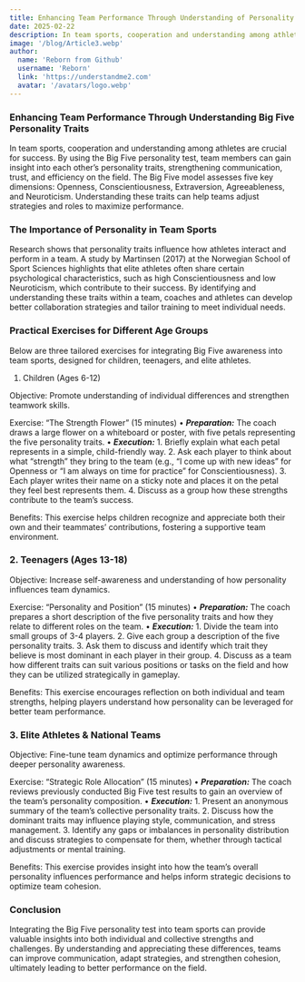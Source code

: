 ```yaml
---
title: Enhancing Team Performance Through Understanding of Personality Traits
date: 2025-02-22
description: In team sports, cooperation and understanding among athletes are crucial for success. Team members can gain insight into each other’s personality traits, strengthening communication, trust, and efficiency on the field. Understanding these traits can help teams to maximize performance.
image: '/blog/Article3.webp'
author:
  name: 'Reborn from Github'
  username: 'Reborn'
  link: 'https://understandme2.com'
  avatar: '/avatars/logo.webp'
---
```


### Enhancing Team Performance Through Understanding Big Five Personality Traits

In team sports, cooperation and understanding among athletes are crucial for success. By using the Big Five personality test, team members can gain insight into each other’s personality traits, strengthening communication, trust, and efficiency on the field. The Big Five model assesses five key dimensions: Openness, Conscientiousness, Extraversion, Agreeableness, and Neuroticism. Understanding these traits can help teams adjust strategies and roles to maximize performance.

### The Importance of Personality in Team Sports

Research shows that personality traits influence how athletes interact and perform in a team. A study by Martinsen (2017) at the Norwegian School of Sport Sciences highlights that elite athletes often share certain psychological characteristics, such as high Conscientiousness and low Neuroticism, which contribute to their success. By identifying and understanding these traits within a team, coaches and athletes can develop better collaboration strategies and tailor training to meet individual needs.

### Practical Exercises for Different Age Groups

Below are three tailored exercises for integrating Big Five awareness into team sports, designed for children, teenagers, and elite athletes.

1. Children (Ages 6-12)

Objective: Promote understanding of individual differences and strengthen teamwork skills.

Exercise: “The Strength Flower” (15 minutes)
	•	***Preparation:*** The coach draws a large flower on a whiteboard or poster, with five petals representing the five personality traits.
	•	***Execution:***
	1.	Briefly explain what each petal represents in a simple, child-friendly way.
	2.	Ask each player to think about what “strength” they bring to the team (e.g., “I come up with new ideas” for Openness or “I am always on time for practice” for Conscientiousness).
	3.	Each player writes their name on a sticky note and places it on the petal they feel best represents them.
	4.	Discuss as a group how these strengths contribute to the team’s success.

Benefits: This exercise helps children recognize and appreciate both their own and their teammates’ contributions, fostering a supportive team environment.

### 2. Teenagers (Ages 13-18)

Objective: Increase self-awareness and understanding of how personality influences team dynamics.

Exercise: “Personality and Position” (15 minutes)
	•	***Preparation:*** The coach prepares a short description of the five personality traits and how they relate to different roles on the team.
	•	***Execution:***
	1.	Divide the team into small groups of 3-4 players.
	2.	Give each group a description of the five personality traits.
	3.	Ask them to discuss and identify which trait they believe is most dominant in each player in their group.
	4.	Discuss as a team how different traits can suit various positions or tasks on the field and how they can be utilized strategically in gameplay.

Benefits: This exercise encourages reflection on both individual and team strengths, helping players understand how personality can be leveraged for better team performance.

### 3. Elite Athletes & National Teams

Objective: Fine-tune team dynamics and optimize performance through deeper personality awareness.

Exercise: “Strategic Role Allocation” (15 minutes)
	•	***Preparation:*** The coach reviews previously conducted Big Five test results to gain an overview of the team’s personality composition.
	•	***Execution:***
	1.	Present an anonymous summary of the team’s collective personality traits.
	2.	Discuss how the dominant traits may influence playing style, communication, and stress management.
	3.	Identify any gaps or imbalances in personality distribution and discuss strategies to compensate for them, whether through tactical adjustments or mental training.

Benefits: This exercise provides insight into how the team’s overall personality influences performance and helps inform strategic decisions to optimize team cohesion.

### Conclusion

Integrating the Big Five personality test into team sports can provide valuable insights into both individual and collective strengths and challenges. By understanding and appreciating these differences, teams can improve communication, adapt strategies, and strengthen cohesion, ultimately leading to better performance on the field.
